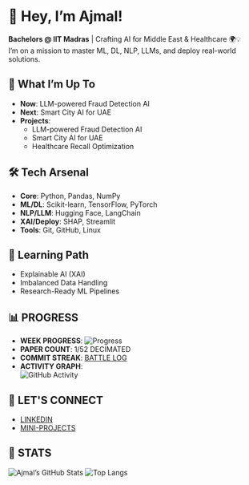 # 👋 Hey, I’m Ajmal! 
**Bachelors @ IIT Madras** | Crafting AI for Middle East & Healthcare 🌍💡  
I’m on a mission to master ML, DL, NLP, LLMs, and deploy real-world solutions.

## 🎯 What I’m Up To
- **Now**: LLM-powered Fraud Detection AI
- **Next**: Smart City AI for UAE
- **Projects**:  
  - LLM-powered Fraud Detection AI
  - Smart City AI for UAE  
  - Healthcare Recall Optimization

## 🛠️ Tech Arsenal
- **Core**: Python, Pandas, NumPy  
- **ML/DL**: Scikit-learn, TensorFlow, PyTorch  
- **NLP/LLM**: Hugging Face, LangChain  
- **XAI/Deploy**: SHAP, Streamlit  
- **Tools**: Git, GitHub, Linux  

## 🌱 Learning Path
- Explainable AI (XAI)  
- Imbalanced Data Handling  
- Research-Ready ML Pipelines  

## 📊 PROGRESS
- **WEEK PROGRESS**: ![Progress](https://img.shields.io/badge/Week-1%2F52-FF0000?style=for-the-badge)  
- **PAPER COUNT**: 1/52 DECIMATED  
- **COMMIT STREAK**: [BATTLE LOG](https://github.com/AjmalMIITM)  
- **ACTIVITY GRAPH**:  
  ![GitHub Activity](https://github-readme-activity-graph.cyclic.app/graph?username=AjmalMIITM&theme=react-dark)

## 🤝 LET'S CONNECT
- [LINKEDIN](https://www.linkedin.com/in/ajmal-m-282670284/)  
- [MINI-PROJECTS](https://github.com/AjmalMIITM/Mini-ML-Projects)

## 🌠 STATS 
![Ajmal’s GitHub Stats](https://github-readme-stats.vercel.app/api?username=AjmalMIITM&show_icons=true&theme=dracula&include_all_commits=true&count_private=true)
![Top Langs](https://github-readme-stats.vercel.app/api/top-langs/?username=AjmalMIITM&theme=dracula&layout=compact)
